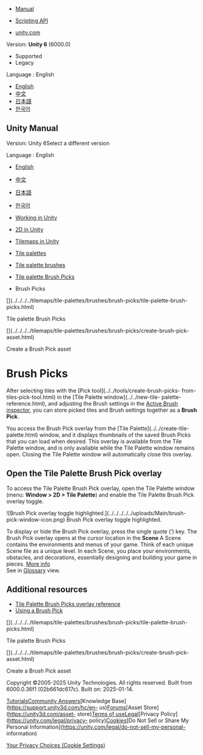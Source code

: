 [](https://docs.unity3d.com)

  * [Manual](../Manual/index.html)
  * [Scripting API](../ScriptReference/index.html)

  * [unity.com](https://unity.com/)

Version: **Unity 6** (6000.0)

  * Supported
  * Legacy

Language : English

  * [English](/Manual/tilemaps/tile-palettes/brushes/brush-picks/brush-picks.html)
  * [中文](/cn/current/Manual/tilemaps/tile-palettes/brushes/brush-picks/brush-picks.html)
  * [日本語](/ja/current/Manual/tilemaps/tile-palettes/brushes/brush-picks/brush-picks.html)
  * [한국어](/kr/current/Manual/tilemaps/tile-palettes/brushes/brush-picks/brush-picks.html)

[](https://docs.unity3d.com)

## Unity Manual

Version: Unity 6Select a different version

Language : English

  * [English](/Manual/tilemaps/tile-palettes/brushes/brush-picks/brush-picks.html)
  * [中文](/cn/current/Manual/tilemaps/tile-palettes/brushes/brush-picks/brush-picks.html)
  * [日本語](/ja/current/Manual/tilemaps/tile-palettes/brushes/brush-picks/brush-picks.html)
  * [한국어](/kr/current/Manual/tilemaps/tile-palettes/brushes/brush-picks/brush-picks.html)

  * [Working in Unity](../../../../working-in-unity.html)
  * [2D in Unity](../../../../Unity2D.html)
  * [Tilemaps in Unity](../../../../tilemaps/tilemaps-landing.html)
  * [Tile palettes](../../../../tilemaps/tile-palettes/tile-palette-landing.html)
  * [Tile palette brushes](../../../../tilemaps/tile-palettes/brushes/tile-palette-brushes-landing.html)
  * [Tile palette Brush Picks](../../../../tilemaps/tile-palettes/brushes/brush-picks/tile-palette-brush-picks.html)
  * Brush Picks

[](../../../../tilemaps/tile-palettes/brushes/brush-picks/tile-palette-brush-
picks.html)

Tile palette Brush Picks

[](../../../../tilemaps/tile-palettes/brushes/brush-picks/create-brush-pick-
asset.html)

Create a Brush Pick asset

# Brush Picks

After selecting tiles with the [Pick tool](../../tools/create-brush-picks-
from-tiles-pick-tool.html) in the [Tile Palette window](../../new-tile-
palette-reference.html), and adjusting the Brush settings in the [Active Brush
inspector](../brush-inspector-reference.html), you can store picked tiles and
Brush settings together as a **Brush Pick**.

You access the Brush Pick overlay from the [Tile Palette](../../create-tile-
palette.html) window, and it displays thumbnails of the saved Brush Picks that
you can load when desired. This overlay is available from the Tile Palette
window, and is only available while the Tile Palette window remains open.
Closing the Tile Palette window will automatically close this overlay.

## Open the Tile Palette Brush Pick overlay

To access the Tile Palette Brush Pick overlay, open the Tile Palette window
(menu: **Window > 2D > Tile Palette**) and enable the Tile Palette Brush Pick
overlay toggle.

![Brush Pick overlay toggle highlighted.](../../../../../uploads/Main/brush-
pick-window-icon.png) Brush Pick overlay toggle highlighted.

To display or hide the Brush Pick overlay, press the single quote (’) key. The
Brush Pick overlay opens at the cursor location in the **Scene** A Scene
contains the environments and menus of your game. Think of each unique Scene
file as a unique level. In each Scene, you place your environments, obstacles,
and decorations, essentially designing and building your game in pieces. [More
info](../../../../CreatingScenes.html)  
See in [Glossary](../../../../Glossary.html#Scene) view.

## Additional resources

  * [Tile Palette Brush Picks overlay reference](./brush-picks-overlay-reference.html)
  * [Using a Brush Pick](./work-with-brush-picks.html)

[](../../../../tilemaps/tile-palettes/brushes/brush-picks/tile-palette-brush-
picks.html)

Tile palette Brush Picks

[](../../../../tilemaps/tile-palettes/brushes/brush-picks/create-brush-pick-
asset.html)

Create a Brush Pick asset

Copyright ©2005-2025 Unity Technologies. All rights reserved. Built from
6000.0.36f1 (02b661dc617c). Built on: 2025-01-14.

[Tutorials](https://learn.unity.com/)[Community
Answers](https://answers.unity3d.com)[Knowledge
Base](https://support.unity3d.com/hc/en-
us)[Forums](https://forum.unity3d.com)[Asset Store](https://unity3d.com/asset-
store)[Terms of
use](https://docs.unity3d.com/Manual/TermsOfUse.html)[Legal](https://unity.com/legal)[Privacy
Policy](https://unity.com/legal/privacy-
policy)[Cookies](https://unity.com/legal/cookie-policy)[Do Not Sell or Share
My Personal Information](https://unity.com/legal/do-not-sell-my-personal-
information)

[Your Privacy Choices (Cookie Settings)](javascript:void\(0\);)

